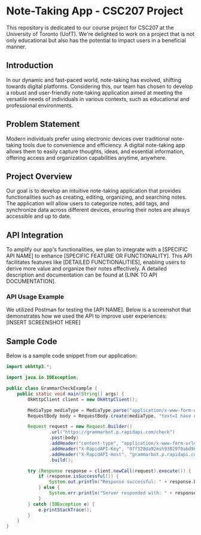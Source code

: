 # Note-Taking App - CSC207 Project
This repository is dedicated to our course project for CSC207 at the University of Toronto (UofT). We're delighted to work on a project that is not only educational but also has the potential to impact users in a beneficial manner.

## Introduction
In our dynamic and fast-paced world, note-taking has evolved, shifting towards digital platforms. Considering this, our team has chosen to develop a robust and user-friendly note-taking application aimed at meeting the versatile needs of individuals in various contexts, such as educational and professional environments.

## Problem Statement
Modern individuals prefer using electronic devices over traditional note-taking tools due to convenience and efficiency. A digital note-taking app allows them to easily capture thoughts, ideas, and essential information, offering access and organization capabilities anytime, anywhere.

## Project Overview
Our goal is to develop an intuitive note-taking application that provides functionalities such as creating, editing, organizing, and searching notes. The application will allow users to categorize notes, add tags, and synchronize data across different devices, ensuring their notes are always accessible and up to date.

## API Integration
To amplify our app's functionalities, we plan to integrate with a [SPECIFIC API NAME] to enhance [SPECIFIC FEATURE OR FUNCTIONALITY]. This API facilitates features like [DETAILED FUNCTIONALITIES], enabling users to derive more value and organize their notes effectively. A detailed description and documentation can be found at [LINK TO API DOCUMENTATION].

### API Usage Example
We utilized Postman for testing the [API NAME]. Below is a screenshot that demonstrates how we used the API to improve user experiences:  
[INSERT SCREENSHOT HERE]

## Sample Code
Below is a sample code snippet from our application:
```java
import okhttp3.*;

import java.io.IOException;

public class GrammarCheckExample {
    public static void main(String[] args) {
        OkHttpClient client = new OkHttpClient();

        MediaType mediaType = MediaType.parse("application/x-www-form-urlencoded");
        RequestBody body = RequestBody.create(mediaType, "text=I have noks idea%20hleoo&language=en-US");

        Request request = new Request.Builder()
                .url("https://grammarbot.p.rapidapi.com/check")
                .post(body)
                .addHeader("content-type", "application/x-www-form-urlencoded")
                .addHeader("X-RapidAPI-Key", "07f328da92msh9302970abd98e4bp14a982jsn83e0e774c75c")
                .addHeader("X-RapidAPI-Host", "grammarbot.p.rapidapi.com")
                .build();

        try (Response response = client.newCall(request).execute()) {
            if (response.isSuccessful()) {
                System.out.println("Response successful: " + response.body().string());
            } else {
                System.err.println("Server responded with: " + response.code());
            }
        } catch (IOException e) {
            e.printStackTrace();
        }
    }
}
```

